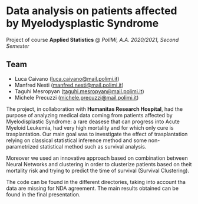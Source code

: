 # Data analysis on patients affected by Myelodysplastic Syndrome
Project of course **Applied Statistics** @ *PoliMi, A.A. 2020/2021, Second Semester*

## Team

* Luca Caivano (luca.caivano@mail.polimi.it)
* Manfred Nesti (manfred.nesti@mail.polimi.it)
* Taguhi Mesropyan (taguhi.mesropyan@mail.polimi.it)
* Michele Precuzzi (michele.precuzzi@mail.polimi.it)


The project, in collaboration with **Humanitas Research Hospital**, had the purpose of analyzing medical data coming from patients affected by Myelodisplastic Syndrome: a rare deasese that can progress into Acute Myeloid Leukemia, had very high mortality and for which only cure is trasplantation. Our main goal was to investigate the effect of trasplantation relying on classical statistical inference method and some non-parametrized statistical method such as survival analysis. 

Moreover we used an innovative approach based on combination between Neural Networks and clustering in order to clusterize patients based on theit mortality risk and trying to predict the time of survival (Survival Clustering). 

The code can be found in the different directories, taking into account tha data are missing for NDA agreement. The main results obtained can be found in the final presentation.
